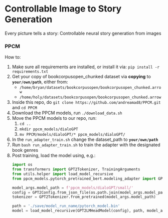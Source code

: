 # Controllable Image to Story Generation
Every picture tells a story: Controllable neural story generation from images

### PPCM
How to:
1. Make sure all requirements are installed, or install it via: `pip install -r requirements.txt`
2. Get your copy of bookcorpusopen_chunked dataset via __copying__ to __`your/own/path`__, either from:
    - `/home/bryan/datasets/bookcorpusopen/bookcorpusopen_chunked.arrow`
    - `/home/holy/datasets/bookcorpusopen/bookcorpusopen_chunked.arrow`
2. Inside this repo, do `git clone https://github.com/andreamad8/PPCM.git` and `cd PPCM`
3. Download the PPCM models, run `./download_data.sh`
4. Move the PPCM models to our repo, run:
    1. `cd ..`
    2. `mkdir ppcm_models/dialoGPT`
    3. `mv PPCM/models/dialoGPT/* ppcm_models/dialoGPT/`
4. In the `run_adapter_train.sh` change the dataset_path to __`your/own/path`__
5. Run `bash run_adapter_train.sh` to train the adapter with the designated book genres
6. Post training, load the model using, e.g.:
    ```python
    import os
    from transformers import GPT2Tokenizer, TrainingArguments
    from utils.helper import load_model_recursive
    from ppcm_models.pytorch_pretrained_bert.modeling_adapter import GPT2LMHeadModel, GPT2Config
    
    model_args.model_path = f'ppcm_models/dialoGPT/small/'
    config = GPT2Config.from_json_file(os.path.join(model_args.model_path, 'config.json'))
    tokenizer = GPT2Tokenizer.from_pretrained(model_args.model_path)

    path = './save/model_run_name/pytorch_model.bin'
    model = load_model_recursive(GPT2LMHeadModel(config), path, model_args, verbose=True)
    ```